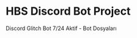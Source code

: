 <p align="center"><h1>HBS Discord Bot Project</h1></p>

Discord Glitch Bot 7/24 Aktif - Bot Dosyaları

